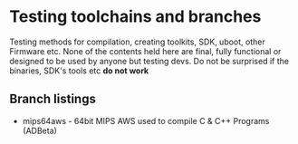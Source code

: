 # Testing toolchains and branches

Testing methods for compilation, creating toolkits, SDK, uboot, other Firmware 
etc. None of the contents held here are final, fully functional or designed to
be used by anyone but testing devs. Do not be surprised if the binaries, SDK's
tools etc **do not work**

## Branch listings
* mips64aws - 64bit MIPS AWS used to compile C & C++ Programs (ADBeta)
